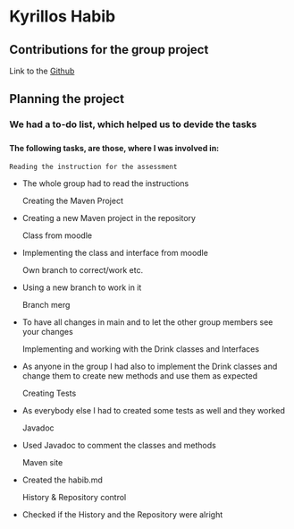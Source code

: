 # Kyrillos Habib
## Contributions for the group project
Link to the [Github](https://github.com/lukasgrafoner/bsd21_grafoner_habib_oraby.git)


## Planning the project
### We had a to-do list, which helped us to devide the tasks
#####
#### The following tasks, are those, where I was involved in:


    Reading the instruction for the assessment
- The whole group had to read the instructions


    Creating the Maven Project
- Creating a new Maven project in the repository


    Class from moodle
- Implementing the class and interface from moodle


    Own branch to correct/work etc.
- Using a new branch to work in it 


    Branch merg
- To have all changes in main and to let the other group members see your changes



    Implementing and working with the Drink classes and Interfaces
- As anyone in the group I had also to implement the Drink classes and change them to create new methods and use them as expected


    Creating Tests
- As everybody else I had to created some tests as well and they worked


    Javadoc
- Used Javadoc to comment the classes and methods


    Maven site
- Created the habib.md


    History & Repository control
- Checked if the History and the Repository were alright